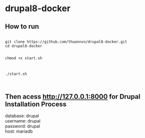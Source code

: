 # drupal8-docker
## How to run
<code>
git clone https://github.com/thuannvn/drupal8-docker.git
cd drupal8-docker

chmod +x start.sh  

./start.sh  

</code>

## Then acess http://127.0.0.1:8000 for Drupal Installation Process
database: drupal  
username: drupal  
password: drupal  
host: mariadb  

